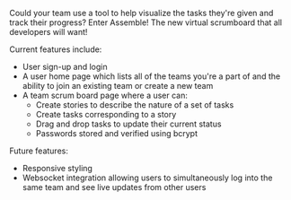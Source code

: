 Could your team use a tool to help visualize the tasks they're given and track their progress?
Enter Assemble! The new virtual scrumboard that all developers will want!

Current features include: 
- User sign-up and login
- A user home page which lists all of the teams you're a part of and the ability to join an existing team or create a new team
- A team scrum board page where a user can:
  - Create stories to describe the nature of a set of tasks
  - Create tasks corresponding to a story
  - Drag and drop tasks to update their current status
  - Passwords stored and verified using bcrypt

Future features:
- Responsive styling
- Websocket integration allowing users to simultaneously log into the same team and see live updates from other users
